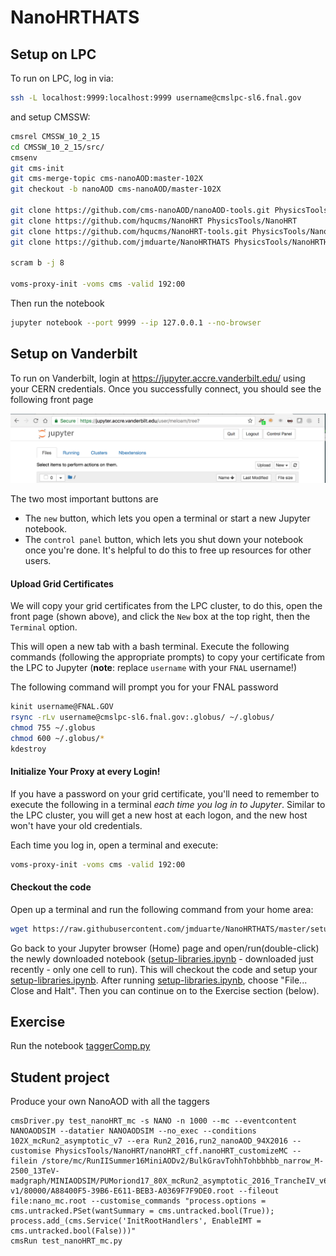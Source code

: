 # NanoHRTHATS

## Setup on LPC
To run on LPC, log in via:
```bash
ssh -L localhost:9999:localhost:9999 username@cmslpc-sl6.fnal.gov
```
and setup CMSSW:
```bash
cmsrel CMSSW_10_2_15
cd CMSSW_10_2_15/src/ 
cmsenv
git cms-init
git cms-merge-topic cms-nanoAOD:master-102X 
git checkout -b nanoAOD cms-nanoAOD/master-102X 

git clone https://github.com/cms-nanoAOD/nanoAOD-tools.git PhysicsTools/NanoAODTools
git clone https://github.com/hqucms/NanoHRT PhysicsTools/NanoHRT
git clone https://github.com/hqucms/NanoHRT-tools.git PhysicsTools/NanoHRTTools
git clone https://github.com/jmduarte/NanoHRTHATS PhysicsTools/NanoHRTHATS

scram b -j 8

voms-proxy-init -voms cms -valid 192:00
```

Then run the notebook
```bash
jupyter notebook --port 9999 --ip 127.0.0.1 --no-browser
```

## Setup on Vanderbilt
To run on Vanderbilt, login at https://jupyter.accre.vanderbilt.edu/ using your CERN credentials. Once you successfully connect, you should see the following front page

<img src="jupyter-login.png" width="600px" />

The two most important buttons are
  * The `new` button, which lets you open a terminal or start a new Jupyter notebook.
  * The `control panel` button, which lets you shut down your notebook once you're done. It's helpful to do this to free up resources for other users.

#### Upload Grid Certificates
We will copy your grid certificates from the LPC cluster, to do this, open the front page (shown above), and click the `New` box at the top right, then the `Terminal` option.

This will open a new tab with a bash terminal. Execute the following commands (following the appropriate prompts) to copy your certificate from the LPC to Jupyter (**note**: replace `username` with your `FNAL` username!)

The following command will prompt you for your FNAL password
```bash
kinit username@FNAL.GOV
rsync -rLv username@cmslpc-sl6.fnal.gov:.globus/ ~/.globus/
chmod 755 ~/.globus
chmod 600 ~/.globus/*
kdestroy
```

#### Initialize Your Proxy at every Login!
If you have a password on your grid certificate, you'll need to remember to execute the following in a terminal *each time you log in to Jupyter*. Similar to the LPC cluster, you will get a new host at each logon, and the new host won't have your old credentials.

Each time you log in, open a terminal and execute:
```bash
voms-proxy-init -voms cms -valid 192:00
```

#### Checkout the code
Open up a terminal and run the following command from your home area:
```bash
wget https://raw.githubusercontent.com/jmduarte/NanoHRTHATS/master/setup-libraries.ipynb
```


Go back to your Jupyter browser (Home) page and open/run(double-click) the newly downloaded notebook  ([setup-libraries.ipynb](setup-libraries.ipynb) - downloaded just recently - only one cell to run). This will checkout the code and setup your [setup-libraries.ipynb](setup-libraries.ipynb). After running [setup-libraries.ipynb](setup-libraries.ipynb), choose "File... Close and Halt". Then you can continue on to the Exercise section (below).


## Exercise
Run the notebook [taggerComp.py](taggerComp.py)

## Student project
Produce your own NanoAOD with all the taggers
```
cmsDriver.py test_nanoHRT_mc -s NANO -n 1000 --mc --eventcontent NANOAODSIM --datatier NANOAODSIM --no_exec --conditions 102X_mcRun2_asymptotic_v7 --era Run2_2016,run2_nanoAOD_94X2016 --customise PhysicsTools/NanoHRT/nanoHRT_cff.nanoHRT_customizeMC --filein /store/mc/RunIISummer16MiniAODv2/BulkGravTohhTohbbhbb_narrow_M-2500_13TeV-madgraph/MINIAODSIM/PUMoriond17_80X_mcRun2_asymptotic_2016_TrancheIV_v6-v1/80000/A88400F5-39B6-E611-BEB3-A0369F7F9DE0.root --fileout file:nano_mc.root --customise_commands "process.options = cms.untracked.PSet(wantSummary = cms.untracked.bool(True)); process.add_(cms.Service('InitRootHandlers', EnableIMT = cms.untracked.bool(False)))"
cmsRun test_nanoHRT_mc.py
```
